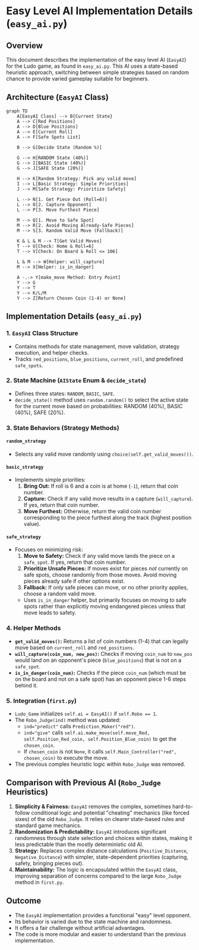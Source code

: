 # Easy Level AI Implementation Details (`easy_ai.py`)

## Overview
This document describes the implementation of the easy level AI (`EasyAI`) for the Ludo game, as found in `easy_ai.py`. This AI uses a state-based heuristic approach, switching between simple strategies based on random chance to provide varied gameplay suitable for beginners.

## Architecture (`EasyAI` Class)

```mermaid
graph TD
    A[EasyAI Class] --> B{Current State}
    A --> C[Red Positions]
    A --> D[Blue Positions]
    A --> E[Current Roll]
    A --> F[Safe Spots List]

    B --> G[Decide State (Random %)]

    G --> H[RANDOM State (40%)]
    G --> I[BASIC State (40%)]
    G --> J[SAFE State (20%)]

    H --> K[Random Strategy: Pick any valid move]
    I --> L[Basic Strategy: Simple Priorities]
    J --> M[Safe Strategy: Prioritize Safety]

    L --> N[1. Get Piece Out (Roll=6)]
    L --> O[2. Capture Opponent]
    L --> P[3. Move Furthest Piece]

    M --> Q[1. Move to Safe Spot]
    M --> R[2. Avoid Moving Already-Safe Pieces]
    M --> S[3. Random Valid Move (Fallback)]

    K & L & M --> T[Get Valid Moves]
    T --> U[Check: Home & Roll=6]
    T --> V[Check: On Board & Roll <= 106]

    L & M --> W[Helper: will_capture]
    M --> X[Helper: is_in_danger]

    A -.-> Y[make_move Method: Entry Point]
    Y --> G
    Y --> T
    Y --> K/L/M
    Y --> Z[Return Chosen Coin (1-4) or None]

```

## Implementation Details (`easy_ai.py`)

### 1. `EasyAI` Class Structure
- Contains methods for state management, move validation, strategy execution, and helper checks.
- Tracks `red_positions`, `blue_positions`, `current_roll`, and predefined `safe_spots`.

### 2. State Machine (`AIState` Enum & `decide_state`)
- Defines three states: `RANDOM`, `BASIC`, `SAFE`.
- `decide_state()` method uses `random.random()` to select the active state for the current move based on probabilities: RANDOM (40%), BASIC (40%), SAFE (20%).

### 3. State Behaviors (Strategy Methods)

#### `random_strategy`
- Selects any valid move randomly using `choice(self.get_valid_moves())`.

#### `basic_strategy`
- Implements simple priorities:
  1.  **Bring Out:** If roll is 6 and a coin is at home (`-1`), return that coin number.
  2.  **Capture:** Check if any valid move results in a capture (`will_capture`). If yes, return that coin number.
  3.  **Move Furthest:** Otherwise, return the valid coin number corresponding to the piece furthest along the track (highest position value).

#### `safe_strategy`
- Focuses on minimizing risk:
  1.  **Move to Safety:** Check if any valid move lands the piece on a `safe_spot`. If yes, return that coin number.
  2.  **Prioritize Unsafe Pieces:** If moves exist for pieces *not* currently on safe spots, choose randomly from those moves. Avoid moving pieces already safe if other options exist.
  3.  **Fallback:** If only safe pieces can move, or no other priority applies, choose a random valid move.
  - Uses `is_in_danger` helper, but primarily focuses on moving *to* safe spots rather than explicitly moving endangered pieces unless that move leads to safety.

### 4. Helper Methods
- **`get_valid_moves()`:** Returns a list of coin numbers (1-4) that can legally move based on `current_roll` and `red_positions`.
- **`will_capture(coin_num, new_pos)`:** Checks if moving `coin_num` to `new_pos` would land on an opponent's piece (`blue_positions`) that is not on a `safe_spot`.
- **`is_in_danger(coin_num)`:** Checks if the piece `coin_num` (which must be on the board and not on a safe spot) has an opponent piece 1-6 steps behind it.

### 5. Integration (`first.py`)
- `Ludo_Game` initializes `self.ai = EasyAI()` if `self.Robo == 1`.
- The `Robo_Judge(ind)` method was updated:
    - `ind="predict"` calls `Prediction_Maker("red")`.
    - `ind="give"` calls `self.ai.make_move(self.move_Red, self.Position_Red_coin, self.Position_Blue_coin)` to get the `chosen_coin`.
    - If `chosen_coin` is not `None`, it calls `self.Main_Controller("red", chosen_coin)` to execute the move.
- The previous complex heuristic logic within `Robo_Judge` was removed.

## Comparison with Previous AI (`Robo_Judge` Heuristics)

1.  **Simplicity & Fairness:** `EasyAI` removes the complex, sometimes hard-to-follow conditional logic and potential "cheating" mechanics (like forced sixes) of the old `Robo_Judge`. It relies on clearer state-based rules and standard game mechanics.
2.  **Randomization & Predictability:** `EasyAI` introduces significant randomness through state selection and choices within states, making it less predictable than the mostly deterministic old AI.
3.  **Strategy:** Replaces complex distance calculations (`Positive_Distance`, `Negative_Distance`) with simpler, state-dependent priorities (capturing, safety, bringing pieces out).
4.  **Maintainability:** The logic is encapsulated within the `EasyAI` class, improving separation of concerns compared to the large `Robo_Judge` method in `first.py`.

## Outcome
- The `EasyAI` implementation provides a functional "easy" level opponent.
- Its behavior is varied due to the state machine and randomness.
- It offers a fair challenge without artificial advantages.
- The code is more modular and easier to understand than the previous implementation.
